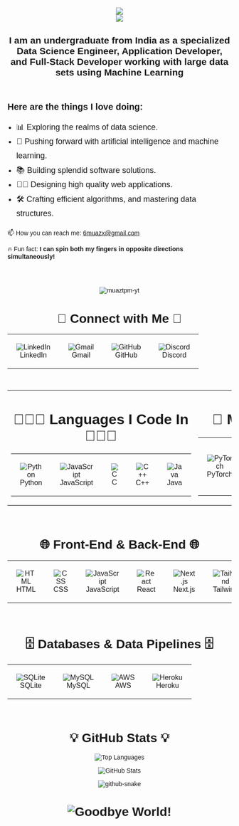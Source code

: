 <head>
  <link href="https://fonts.googleapis.com/css2?family=Poppins:wght@400;700&display=swap" rel="stylesheet">
</head>

<div style="font-family: 'Poppins', sans-serif;">
  <h1 align="center">
    <img src="https://readme-typing-svg.herokuapp.com?font=Poppins&weight=700&size=35&duration=2000&pause=1000&color=4169E1&center=true&vCenter=true&width=435&lines=Hello+World!+%F0%9F%91%8B" /> <br>
    <img src="https://readme-typing-svg.herokuapp.com?font=Poppins&weight=700&size=35&duration=2000&pause=1000&color=4169E1&center=true&vCenter=true&width=550&lines=I'm+Muaz+Ismail+Mohammed!" /> <br>
  </h1>

  <h2 align="center">
    I am an undergraduate from India as a specialized Data Science Engineer, Application Developer, and Full-Stack Developer working with large data sets using Machine Learning<br/>&nbsp;
  </h2>

  <div style="margin-top: 30px;">
      <h3 align="left" style="margin-bottom: 15px; font-size: 20px; font-weight: bold;">Here are the things I love doing:</h3>
      <ul style="padding-left: 20px; font-size: 18px; line-height: 1.8;">
          <li>📊 Exploring the realms of data science.</li>
          <li>🧠 Pushing forward with artificial intelligence and machine learning.</li>
          <li>📚 Building splendid software solutions.</li>
          <li>👩🏿 Designing high quality web applications.</li>
          <li>🛠️ Crafting efficient algorithms, and mastering data structures.</li>
      </ul>
  </div>


  <div style="margin-bottom: 30px;">
      <p>
      📫 How you can reach me: <a href="mailto:6muazx@gmail.com">6muazx@gmail.com</a>
      </p>
      <p>🔥 Fun fact: <strong>I can spin both my fingers in opposite directions simultaneously!</strong></p>
  </div>

  <br/>

  <p align="center">
    <img src="https://komarev.com/ghpvc/?username=muaztpm-yt&label=Profile%20views&color=0e75b6&style=flat" alt="muaztpm-yt" />
  </p>

  <h1 align="center">🔗 Connect with Me 🔗</h1>
  <table align="center" style="border-collapse: collapse; border-spacing: 0;">
    <tr>
      <td align="center" style="border: none; padding: 20px;">
        <img src="https://skillicons.dev/icons?i=linkedin" alt="LinkedIn" />
        <br>
        LinkedIn
      </td>
      <td align="center" style="border: none; padding: 20px;">
        <img src="https://skillicons.dev/icons?i=gmail" alt="Gmail" />
        <br>
        Gmail
      </td>
      <td align="center" style="border: none; padding: 20px;">
        <img src="https://skillicons.dev/icons?i=github" alt="GitHub" />
        <br>
        GitHub
      </td>
      <td align="center" style="border: none; padding: 20px;">
        <img src="https://skillicons.dev/icons?i=discord" alt="Discord" />
        <br>
        Discord
      </td>
    </tr>
  </table>

  <div align="center">

  <br/>

  <table align="center">
  <tr>
    <td valign="top">
      <h1 align="center">👨🏻‍💻 Languages I Code In 👨🏻‍💻</h1>
      <table align="center">
        <tr>
          <td align="center" style="border: none; padding: 20px;">
            <img src="https://skillicons.dev/icons?i=python" alt="Python" /><br>
            Python
          </td>
          <td align="center" style="border: none; padding: 20px;">
            <img src="https://skillicons.dev/icons?i=javascript" alt="JavaScript" /><br>
            JavaScript
          </td>
          <td align="center" style="border: none; padding: 20px;">
            <img src="https://skillicons.dev/icons?i=c" alt="C" /><br>
            C
          </td>
          <td align="center" style="border: none; padding: 20px;">
            <img src="https://skillicons.dev/icons?i=cpp" alt="C++" /><br>
            C++
          </td>
          <td align="center" style="border: none; padding: 20px;">
            <img src="https://skillicons.dev/icons?i=java" alt="Java" /><br>
            Java
          </td>
        </tr>
      </table>
    </td>
    <td valign="top">
      <h1 align="center">🤖 Machine Learning 🤖</h1>
      <table align="center">
        <tr>
          <td align="center" style="border: none; padding: 20px;">
            <img src="https://skillicons.dev/icons?i=pytorch" alt="PyTorch" /><br>
            PyTorch
          </td>
          <td align="center" style="border: none; padding: 20px;">
            <img src="https://skillicons.dev/icons?i=opencv" alt="OpenCV" /><br>
            OpenCV
          </td>
          <td align="center" style="border: none; padding: 20px;">
            <img src="https://skillicons.dev/icons?i=tensorflow" alt="TensorFlow" /><br>
            TensorFlow
          </td>
          <td align="center" style="border: none; padding: 20px;">
            <img src="https://skillicons.dev/icons?i=sklearn" alt="scikit-learn" /><br>
            scikit-learn
          </td>
        </tr>
      </table>
    </td>
  </tr>
</table>

  <br/>

  <h1>🌐 Front-End & Back-End 🌐</h1>
  <table>
    <tr>
      <td align="center" style="border: none; padding: 20px;">
        <img src="https://skillicons.dev/icons?i=html" alt="HTML" />
        <br>HTML
      </td>
      <td align="center" style="border: none; padding: 20px;">
        <img src="https://skillicons.dev/icons?i=css" alt="CSS" />
        <br>CSS
      </td>
      <td align="center" style="border: none; padding: 20px;">
        <img src="https://skillicons.dev/icons?i=js" alt="JavaScript" />
        <br>JavaScript
      </td>
      <td align="center" style="border: none; padding: 20px;">
        <img src="https://skillicons.dev/icons?i=react" alt="React" />
        <br>React
      </td>
      <td align="center" style="border: none; padding: 20px;">
        <img src="https://skillicons.dev/icons?i=nextjs" alt="Next.js" />
        <br>Next.js
      </td>
      <td align="center" style="border: none; padding: 20px;">
        <img src="https://skillicons.dev/icons?i=tailwind" alt="Tailwind" />
        <br>Tailwind
      </td>
      <td align="center" style="border: none; padding: 20px;">
        <img src="https://skillicons.dev/icons?i=nodejs" alt="Node.js" />
        <br>Node.js
      </td>
      <td align="center" style="border: none; padding: 20px;">
        <img src="https://skillicons.dev/icons?i=django" alt="Django" />
        <br>Django
      </td>
  </table>

  <br/>

  <h1>🗄️ Databases & Data Pipelines 🗄️</h1>
  <table>
    <tr>
      <td align="center" style="border: none; padding: 20px;">
        <img src="https://skillicons.dev/icons?i=sqlite" alt="SQLite" />
        <br>SQLite
      </td>
      <td align="center" style="border: none; padding: 20px;">
        <img src="https://skillicons.dev/icons?i=mysql" alt="MySQL" />
        <br>MySQL
      </td>
      <td align="center" style="border: none; padding: 20px;">
        <img src="https://skillicons.dev/icons?i=aws" alt="AWS" />
        <br>AWS
      </td>
      <td align="center" style="border: none; padding: 20px;">
        <img src="https://skillicons.dev/icons?i=heroku" alt="Heroku" />
        <br>Heroku
      </td>
    </tr>
  </table>

  <br/>
  
  <div>
    <h1>💡 GitHub Stats 💡</h1>
    <p>
      <img src="https://github-readme-stats.vercel.app/api/top-langs?username=muaztpm-yt&show_icons=true&locale=en&layout=compact" alt="Top Languages" />
    </p>
    <p>
      <img src="https://github-readme-stats.vercel.app/api?username=muaztpm-yt&show_icons=true&locale=en" alt="GitHub Stats" />
    </p>
    <picture>
      <source media="(prefers-color-scheme: dark)" srcset="https://raw.githubusercontent.com/tobiasmeyhoefer/tobiasmeyhoefer/output/github-snake-dark.svg" />
      <source media="(prefers-color-scheme: light)" srcset="https://raw.githubusercontent.com/tobiasmeyhoefer/tobiasmeyhoefer/output/github-snake.svg" />
      <img src="https://raw.githubusercontent.com/tobiasmeyhoefer/tobiasmeyhoefer/output/github-snake.svg" alt="github-snake" />
    </picture>
    <h1>
      <img src="https://readme-typing-svg.herokuapp.com?font=Poppins&weight=700&size=35&duration=2500&pause=1000&color=4169E1&center=true&vCenter=true&width=550&height=70&lines=Goodbye+World!+%F0%9F%91%8B" alt="Goodbye World!" />
    </h1>
  </div>


